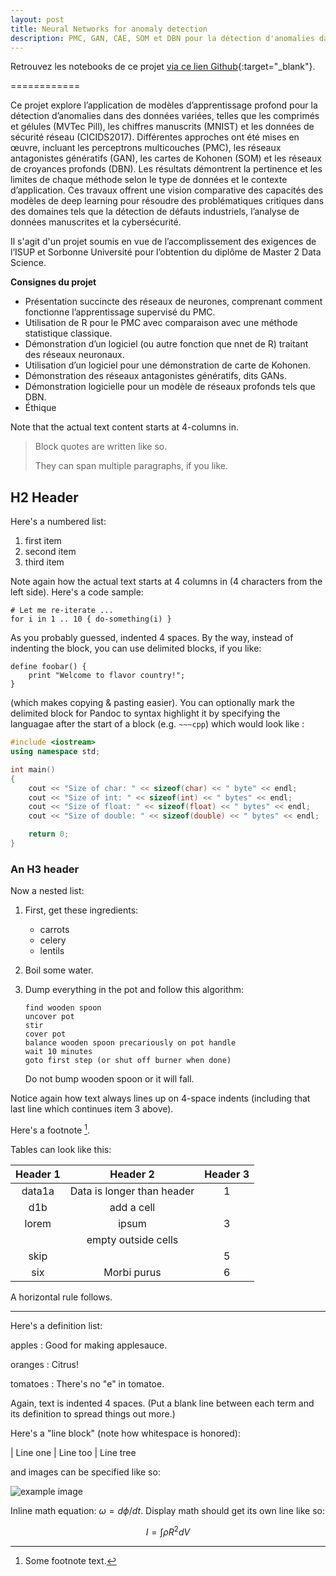 ```yaml
---
layout: post
title: Neural Networks for anomaly detection
description: PMC, GAN, CAE, SOM et DBN pour la détection d'anomalies dans différents contextes
---
```


Retrouvez les notebooks de ce projet [via ce lien Github](https://github.com/erivaninan/Neural-Networks-for-Anomaly-Detection){:target="_blank"}.


============

Ce projet explore l’application de modèles d’apprentissage profond pour la détection d’anomalies dans des données variées, telles que les comprimés et gélules (MVTec Pill), les chiffres manuscrits (MNIST) et les données de sécurité réseau (CICIDS2017). Différentes approches ont été mises en œuvre, incluant les perceptrons multicouches (PMC), les réseaux antagonistes génératifs (GAN), les cartes de Kohonen (SOM) et les réseaux de croyances profonds (DBN). Les résultats démontrent la pertinence et les limites de chaque méthode selon le type de données et le contexte d’application. Ces travaux offrent une vision comparative des capacités des modèles de deep learning pour résoudre des problématiques critiques dans des domaines tels que la détection de défauts industriels, l’analyse de données manuscrites et la cybersécurité.

Il s'agit d'un projet soumis en vue de l’accomplissement des exigences de l’ISUP et Sorbonne Université pour l’obtention du diplôme de Master 2 Data Science.

**Consignes du projet**

  * Présentation succincte des réseaux de neurones, comprenant comment fonctionne l’apprentissage supervisé du PMC.
  * Utilisation de R pour le PMC avec comparaison avec une méthode statistique classique.
  * Démonstration d’un logiciel (ou autre fonction que nnet de R) traitant des réseaux neuronaux.
  * Utilisation d’un logiciel pour une démonstration de carte de Kohonen.
  * Démonstration des réseaux antagonistes génératifs, dits GANs.
  * Démonstration logicielle pour un modèle de réseaux profonds tels que DBN.
  * Éthique


Note that the actual text
content starts at 4-columns in.

> Block quotes are
> written like so.
>
> They can span multiple paragraphs,
> if you like.


H2 Header
------------

Here's a numbered list:

 1. first item
 2. second item
 3. third item

Note again how the actual text starts at 4 columns in (4 characters
from the left side). Here's a code sample:

    # Let me re-iterate ...
    for i in 1 .. 10 { do-something(i) }

As you probably guessed, indented 4 spaces. By the way, instead of
indenting the block, you can use delimited blocks, if you like:

~~~
define foobar() {
    print "Welcome to flavor country!";
}
~~~

(which makes copying & pasting easier). You can optionally mark the
delimited block for Pandoc to syntax highlight it by specifying the languagae after the start of a block (e.g. `~~~cpp`) which would look like :

~~~cpp
#include <iostream>
using namespace std;

int main() 
{    
    cout << "Size of char: " << sizeof(char) << " byte" << endl;
    cout << "Size of int: " << sizeof(int) << " bytes" << endl;
    cout << "Size of float: " << sizeof(float) << " bytes" << endl;
    cout << "Size of double: " << sizeof(double) << " bytes" << endl;

    return 0;
}
~~~

### An H3 header ###

Now a nested list:

 1. First, get these ingredients:

      * carrots
      * celery
      * lentils

 2. Boil some water.

 3. Dump everything in the pot and follow
    this algorithm:

        find wooden spoon
        uncover pot
        stir
        cover pot
        balance wooden spoon precariously on pot handle
        wait 10 minutes
        goto first step (or shut off burner when done)

    Do not bump wooden spoon or it will fall.

Notice again how text always lines up on 4-space indents (including
that last line which continues item 3 above).

Here's a footnote [^1].

[^1]: Some footnote text.

Tables can look like this:

| Header 1 | Header 2                   | Header 3 |
|:--------:|:--------------------------:|:--------:|
| data1a   | Data is longer than header | 1        |
| d1b      | add a cell                 |          |
| lorem    | ipsum                      | 3        |
|          | empty outside cells        |          |
| skip     |                            | 5        |
| six      | Morbi purus                | 6        |


A horizontal rule follows.

***

Here's a definition list:

apples
  : Good for making applesauce.

oranges
  : Citrus!

tomatoes
  : There's no "e" in tomatoe.

Again, text is indented 4 spaces. (Put a blank line between each
term and  its definition to spread things out more.)

Here's a "line block" (note how whitespace is honored):

| Line one
|   Line too
| Line tree

and images can be specified like so:

![example image](https://images.unsplash.com/photo-1488190211105-8b0e65b80b4e?w=300&h=300&fit=crop "An exemplary image")

Inline math equation: $\omega = d\phi / dt$. Display
math should get its own line like so:

$$I = \int \rho R^{2} dV$$
